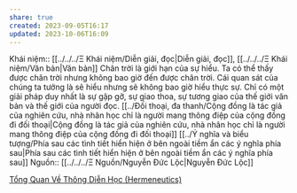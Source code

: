 ```yaml
---
share: true
created: 2023-09-05T16:17
updated: 2023-10-06T16:09
---
```

Khái niệm:: [[../../../Ξ Khái niệm/Diễn giải, đọc|Diễn giải, đọc]], [[../../../Ξ Khái niệm/Văn bản|Văn bản]]
Chân trời là giới hạn của sự hiểu. Ta có thể thấy được chân trời nhưng không bao giờ đến được chân trời. Cái quan sát của chúng ta tưởng là sẽ hiểu nhưng sẽ không bao giờ hiểu thực sự. Chỉ có một giải pháp duy nhất là sự gặp gỡ, sự giao thoa, sự tương giao của thế giới văn bản và thế giới của người đọc.
[[../Đối thoại, đa thanh/Cộng đồng là tác giả của nghiên cứu, nhà nhân học chỉ là người mang thông điệp của cộng đồng đi đối thoại|Cộng đồng là tác giả của nghiên cứu, nhà nhân học chỉ là người mang thông điệp của cộng đồng đi đối thoại]]
[[../Ý nghĩa và biểu tượng/Phía sau các tình tiết hiển hiện ở bên ngoài tiềm ẩn các ý nghĩa phía sau|Phía sau các tình tiết hiển hiện ở bên ngoài tiềm ẩn các ý nghĩa phía sau]] 
Nguồn:: [[../../../Ξ Nguồn/Nguyễn Đức Lộc|Nguyễn Đức Lộc]]

[Tổng Quan Về Thông Diễn Học (Hermeneutics)](https://www.simonhoadalat.com/hochoi/triethoc/hermeneuticschapter%201.htm "Tổng Quan Về Thông Diễn Học (Hermeneutics)")
